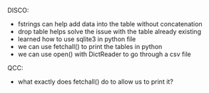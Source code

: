 DISCO:
- fstrings can help add data into the table without concatenation
- drop table helps solve the issue with the table already existing
- learned how to use sqlite3 in python file
- we can use fetchall() to print the tables in python
- we can use open() with DictReader to go through a csv file

QCC:
- what exactly does fetchall() do to allow us to print it?
